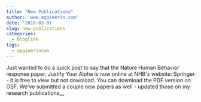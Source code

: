 ```yaml
---
title: "New Publications"
author: 'www.aggieerin.com'
date: '2018-03-01'
slug: new-publications
categories:
  - bloglink
tags:
  - aggieerincom
---
```


Just wanted to do a quick post to say that the Nature Human Behavior response paper, Justify Your Alpha is now online at NHB's website: Springer - it is free to view but not download. You can download the PDF version on OSF. We've submitted a couple new papers as well - updated those on my research publications[... <i class="fas fa-external-link-alt"></i>](https://doomlab.github.io/post/new-publications/)

